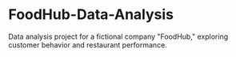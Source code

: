 # FoodHub-Data-Analysis
Data analysis project for a fictional company "FoodHub," exploring customer behavior and restaurant performance.
